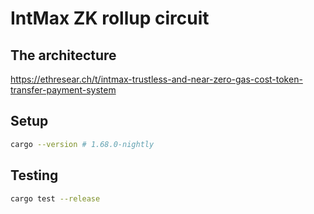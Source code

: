 # IntMax ZK rollup circuit

## The architecture
https://ethresear.ch/t/intmax-trustless-and-near-zero-gas-cost-token-transfer-payment-system

## Setup

```sh
cargo --version # 1.68.0-nightly
```

## Testing

```sh
cargo test --release
```
